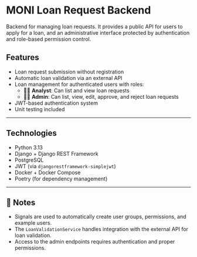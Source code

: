 # MONI Loan Request Backend

Backend for managing loan requests. It provides a public API for users to apply for a loan, and an administrative interface protected by authentication and role-based permission control.

## Features

- Loan request submission without registration
- Automatic loan validation via an external API
- Loan management for authenticated users with roles:
  - 👩‍💼 **Analyst**: Can list and view loan requests
  - 👨‍💼 **Admin**: Can list, view, edit, approve, and reject loan requests
- JWT-based authentication system
- Unit testing included

---

## Technologies

- Python 3.13  
- Django + Django REST Framework  
- PostgreSQL  
- JWT (via `djangorestframework-simplejwt`)  
- Docker + Docker Compose  
- Poetry (for dependency management)

---

## 📝 Notes

- Signals are used to automatically create user groups, permissions, and example users.
- The `LoanValidationService` handles integration with the external API for loan validation.
- Access to the admin endpoints requires authentication and proper permissions.
